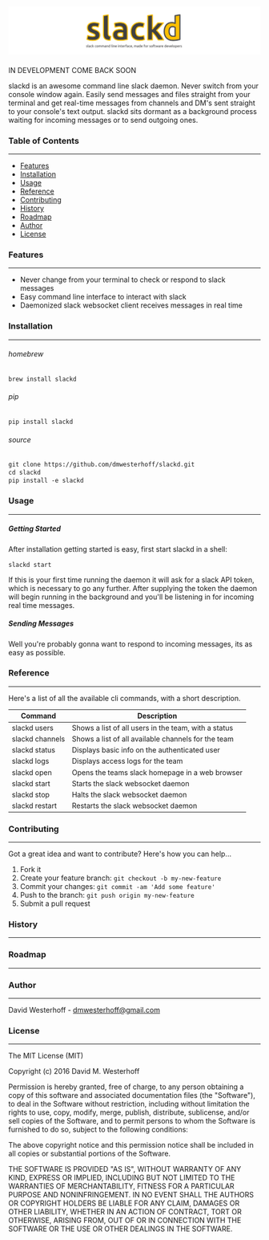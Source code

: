 ![Alt text](https://raw.githubusercontent.com/dmwesterhoff/slackd/master/logo.png?raw=true "slackd")
-------------------------------------------------------------------------------

IN DEVELOPMENT COME BACK SOON

slackd is an awesome command line slack daemon. Never switch from your console
window again. Easily send messages and files straight from your terminal and
get real-time messages from channels and DM's sent straight to your console's
text output. slackd sits dormant as a background process waiting for incoming
messages or to send outgoing ones.

### Table of Contents
---------------------

* [Features](#features)
* [Installation](#installation)
* [Usage](#usage)
* [Reference](#reference)
* [Contributing](#contributing)
* [History](#history)
* [Roadmap](#roadmap)
* [Author](#author)
* [License](#license)

### Features
------------

- Never change from your terminal to check or respond to slack messages
- Easy command line interface to interact with slack
- Daemonized slack websocket client receives messages in real time

### Installation
----------------

###### homebrew

```
brew install slackd
```

###### pip

```
pip install slackd
```

###### source

```
git clone https://github.com/dmwesterhoff/slackd.git
cd slackd
pip install -e slackd
```

### Usage
---------

##### Getting Started

After installation getting started is easy, first start slackd in a shell:

```
slackd start
```

If this is your first time running the daemon it will ask for a slack API 
token, which is necessary to go any further. After supplying the token
the daemon will begin running in the background and you'll be listening in
for incoming real time messages.

##### Sending Messages

Well you're probably gonna want to respond to incoming messages, its as easy
as possible.

### Reference
-------------

Here's a list of all the available cli commands, with a short description.

| Command             | Description                                           | 
| ------------------- | ----------------------------------------------------- |
| slackd users        | Shows a list of all users in the team, with a status  |
| slackd channels     | Shows a list of all available channels for the team   |
| slackd status       | Displays basic info on the authenticated user         |
| slackd logs         | Displays access logs for the team                     |
| slackd open         | Opens the teams slack homepage in a web browser       |
| slackd start        | Starts the slack websocket daemon                     |
| slackd stop         | Halts the slack websocket daemon                      |
| slackd restart      | Restarts the slack websocket daemon                   |

### Contributing
----------------

Got a great idea and want to contribute? Here's how you can help...

1. Fork it
2. Create your feature branch: `git checkout -b my-new-feature`
3. Commit your changes: `git commit -am 'Add some feature'`
4. Push to the branch: `git push origin my-new-feature`
5. Submit a pull request

### History
-----------

### Roadmap
-----------

### Author
----------

David Westerhoff - dmwesterhoff@gmail.com

### License
-----------

The MIT License (MIT)

Copyright (c) 2016 David M. Westerhoff

Permission is hereby granted, free of charge, to any person obtaining a copy of this software and associated documentation files (the "Software"), to deal in the Software without restriction, including without limitation the rights to use, copy, modify, merge, publish, distribute, sublicense, and/or sell copies of the Software, and to permit persons to whom the Software is furnished to do so, subject to the following conditions:

The above copyright notice and this permission notice shall be included in all copies or substantial portions of the Software.

THE SOFTWARE IS PROVIDED "AS IS", WITHOUT WARRANTY OF ANY KIND, EXPRESS OR IMPLIED, INCLUDING BUT NOT LIMITED TO THE WARRANTIES OF MERCHANTABILITY, FITNESS FOR A PARTICULAR PURPOSE AND NONINFRINGEMENT. IN NO EVENT SHALL THE AUTHORS OR COPYRIGHT HOLDERS BE LIABLE FOR ANY CLAIM, DAMAGES OR OTHER LIABILITY, WHETHER IN AN ACTION OF CONTRACT, TORT OR OTHERWISE, ARISING FROM, OUT OF OR IN CONNECTION WITH THE SOFTWARE OR THE USE OR OTHER DEALINGS IN THE SOFTWARE.
